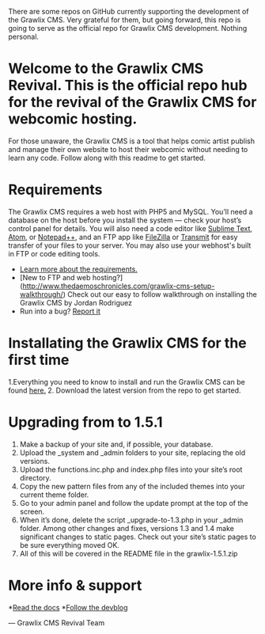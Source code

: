 <p>There are some repos on GitHub currently supporting the development of the Grawlix CMS. Very grateful for them, but going forward, this repo is going to serve as the official repo for Grawlix CMS development. Nothing personal.</p>


# Welcome to the Grawlix CMS Revival. This is the official repo hub for the revival of the Grawlix CMS for webcomic hosting.
For those unaware, the Grawlix CMS is a tool that helps comic artist publish and manage their own website to host their webcomic without needing to learn any code. Follow along with this readme to get started.

# Requirements
The Grawlix CMS requires a web host with PHP5 and MySQL. You’ll need a database on the host before you install the system — check your host’s control panel for details. You will also need a code editor like [Sublime Text](https://www.sublimetext.com/), [Atom](https://atom.io/), or [Notepad++](https://notepad-plus-plus.org/), and an FTP app like [FileZilla](https://filezilla-project.org/) or [Transmit](https://panic.com/transmit/) for easy transfer of your files to your server. You may also use your webhost's built in FTP or code editing tools.

* [Learn more about the requirements.](http://www.getgrawlix.com/docs/1/requirements) 
* [New to FTP and web hosting?] (http://www.thedaemoschronicles.com/grawlix-cms-setup-walkthrough/) Check out our easy to follow walkthrough on installing the Grawlix CMS by Jordan Rodriguez
* Run into a bug? [Report it](http://www.grawlixdevblog.com/bugs-report/)

# Installating the Grawlix CMS for the first time
1.Everything you need to know to install and run the Grawlix CMS can be found [here.](http://www.thedaemoschronicles.com/grawlix-cms-setup-walkthrough/)
2. Download the latest version from the repo to get started.

# Upgrading from to 1.5.1
1. Make a backup of your site and, if possible, your database.
2. Upload the _system and _admin folders to your site, replacing the old versions.
3. Upload the functions.inc.php and index.php files into your site’s root directory.
4. Copy the new pattern files from any of the included themes into your current theme folder.
5. Go to your admin panel and follow the update prompt at the top of the screen.
6. When it’s done, delete the script _upgrade-to-1.3.php in your _admin folder.
Among other changes and fixes, versions 1.3 and 1.4 make significant changes to static pages. Check out your site’s static pages to be sure everything moved OK.
7. All of this will be covered in the README file in the grawlix-1.5.1.zip

# More info & support
*[Read the docs](http://www.getgrawlix.com/docs)
*[Follow the devblog](http://www.grawlixdevblog.com/)

— Grawlix CMS Revival Team
